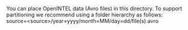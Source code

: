 You can place OpenINTEL data (Avro files) in this directory. To support partitioning we recommend using a folder hierarchy as follows:<br/>
source=\<source\>/year=yyyy/month=MM/day=dd/file(s).avro
